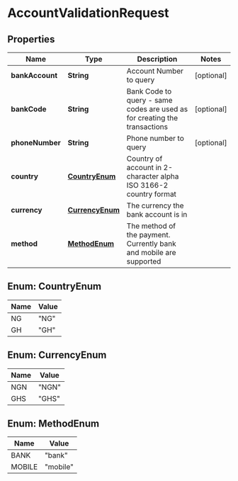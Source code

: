 

# AccountValidationRequest

## Properties

Name | Type | Description | Notes
------------ | ------------- | ------------- | -------------
**bankAccount** | **String** | Account Number to query |  [optional]
**bankCode** | **String** | Bank Code to query - same codes are used as for creating the transactions |  [optional]
**phoneNumber** | **String** | Phone number to query |  [optional]
**country** | [**CountryEnum**](#CountryEnum) | Country of account in 2-character alpha ISO 3166-2 country format | 
**currency** | [**CurrencyEnum**](#CurrencyEnum) | The currency the bank account is in | 
**method** | [**MethodEnum**](#MethodEnum) | The method of the payment. Currently bank and mobile are supported | 



## Enum: CountryEnum

Name | Value
---- | -----
NG | &quot;NG&quot;
GH | &quot;GH&quot;



## Enum: CurrencyEnum

Name | Value
---- | -----
NGN | &quot;NGN&quot;
GHS | &quot;GHS&quot;



## Enum: MethodEnum

Name | Value
---- | -----
BANK | &quot;bank&quot;
MOBILE | &quot;mobile&quot;



